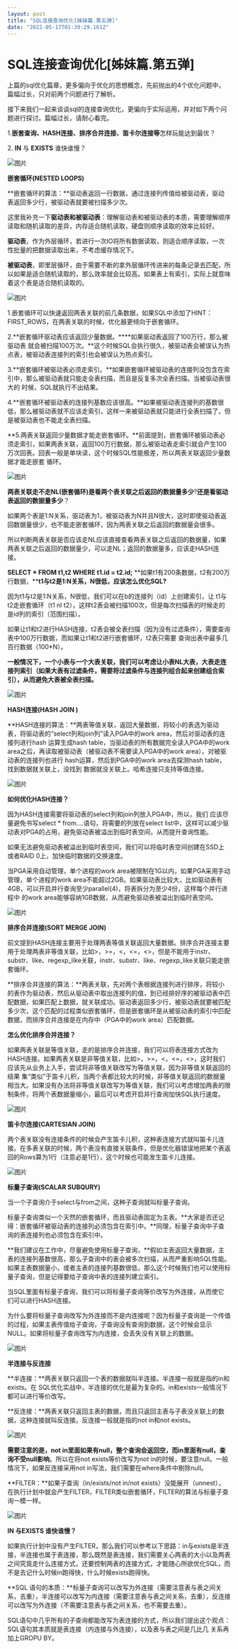 ```yaml
---
layout: post
title: "SQL连接查询优化[姊妹篇.第五弹]"
date: "2022-05-17T01:39:29.161Z"
---
```

SQL连接查询优化\[姊妹篇.第五弹\]
====================

上篇的sql优化篇章，更多偏向于优化的思想概念，先前抛出的4个优化问题中，篇幅过长，只对前两个问题进行了解析。

接下来我们一起来谈谈sql的连接查询优化，更偏向于实际运用，并对如下两个问题进行探讨。篇幅过长，请耐心看完。

1.**嵌套查询、HASH连接、排序合并连接、笛卡尔连接等**怎样玩能达到最优？

2. **IN** 与 **EXISTS** 谁快谁慢？

![图片](https://mmbiz.qpic.cn/mmbiz_gif/nSSic13wUHIw1Yr280QHYDPibxtZTfQMrCc7ViaHegPn6pd2ok2CBsVdxGaK36GuliccNM7icBltIaT8Pfyq8icyj9Sw/640?wx_fmt=gif&wxfrom=5&wx_lazy=1)

**嵌套循环(NESTED LOOPS)**

**嵌套循环的算法：**驱动表返回一行数据，通过连接列传值给被驱动表，驱动表返回多少行，被驱动表就要被扫描多少次。

这里我补充一下**驱动表和被驱动表**：理解驱动表和被驱动表的本质，需要理解顺序读取和随机读取的差异，内存适合随机读取，硬盘则顺序读取的效率比较好。

**驱动表**，作为外层循环，若进行一次IO将所有数据读取，则适合顺序读取，一次性批量的把数据读取出来，不考虑缓存情况下。

**被驱动表**，即里层循环，由于需要不断的拿外层循环传进来的每条记录去匹配，所以如果是适合随机读取的，那么效率就会比较高。如果表上有索引，实际上就意味着这个表是适合随机读取的。

![图片](https://mmbiz.qpic.cn/mmbiz_jpg/nSSic13wUHIw2yvT89JSHYR5ypE3aAn4AhGahVc9mhIrByIia8CWrkEWbzGZNFZfrnkjju3CFxXiaicIcYZEV3Q8BQ/640?wx_fmt=jpeg&wxfrom=5&wx_lazy=1&wx_co=1)

1.嵌套循环可以快速返回两表关联的前几条数据，如果SQL中添加了HINT：FIRST\_ROWS，在两表关联的时候，优化器更倾向于嵌套循环。

2.**嵌套循环驱动表应该返回少量数据。****如果驱动表返回了100万行，那么被驱动表 就会被扫描100万次。**这个时候SQL会执行很久，被驱动表会被误认为热点表，被驱动表连接列的索引也会被误认为热点索引。

3.**嵌套循环被驱动表必须走索引。**如果嵌套循环被驱动表的连接列没包含在索引中，那么被驱动表就只能走全表扫描，而且是反复多次全表扫描。当被驱动表很大的 时候，SQL就执行不出结果。

4.**嵌套循环被驱动表的连接列基数应该很高。**如果被驱动表连接列的基数很低，那么被驱动表就不应该走索引，这样一来被驱动表就只能进行全表扫描了，但是被驱动表也不能走全表扫描。

**5.两表关联返回少量数据才能走嵌套循环。**前面提到，嵌套循环被驱动表必须走索引，如果两表关联，返回100万行数据，那么被驱动表走索引就会产生100万次回表。回表一般是单块读，这个时候SQL性能极差，所以两表关联返回少量数据才能走嵌套 循环。

![图片](https://mmbiz.qpic.cn/mmbiz_png/nSSic13wUHIw2yvT89JSHYR5ypE3aAn4AfHOq2icwTWCoaSPXOtqyh3UvicC0NG2pWhqRKO2IWaVRU4QFnicHeRnJw/640?wx_fmt=png&wxfrom=5&wx_lazy=1&wx_co=1)

**两表关联走不走NL(嵌套循环)是看两个表关联之后返回的数据量多少**?**还是看驱动表返回的数据量多少**？

如果两个表是1∶N关系，驱动表为1，被驱动表为N并且N很大，这时即使驱动表返回数据量很少，也不能走嵌套循环，因为两表关联之后返回的数据量会很多。

所以判断两表关联是否应该走NL应该直接查看两表关联之后返回的数据量，如果 两表关联之后返回的数据量少，可以走NL；返回的数据量多，应该走HASH连接。 

**SELECT \* FROM t1,t2 WHERE t1.id = t2.id;** **如果t1有200条数据，t2有200万行数据，****t1与t2是1∶N关系，N很低，应该怎么优化SQL?**

因为t1与t2是1∶N关系，N很低，我们可以在b的连接列（id）上创建索引，让 t1与t2走嵌套循环（t1 nl t2），这样t2表会被扫描100次，但是每次扫描表的时候走的 是id列的索引（范围扫描）。

如果让t1和t2进行HASH连接，t2表会被全表扫描（因为没有过滤条件），需要查询表中100万行数据，而如果让t1和t2进行嵌套循环，t2表只需要 查询出表中最多几百行数据（100\*N）。

**一般情况下，一个小表与一个大表关联，我们可以考虑让小表NL大表，大表走连接列索引（如果大表有过滤条件，需要将过滤条件与连接列组合起来创建组合索引），从而避免大表被全表扫描。**

![图片](https://mmbiz.qpic.cn/mmbiz_gif/nSSic13wUHIw1Yr280QHYDPibxtZTfQMrCFDKKtkf4ugrXIvG6Sibt4FpCwmJZHcSe5FqV97c8XH64vyjygq8pFXw/640?wx_fmt=gif&wxfrom=5&wx_lazy=1)

**HASH连接(HASH JOIN )**

**HASH连接的算法：**两表等值关联，返回大量数据，将较小的表选为驱动表，将驱动表的“select列和join列”读入PGA中的work area，然后对驱动表的连接列进行hash 运算生成hash table，当驱动表的所有数据完全读入PGA中的work area之后，再读取被驱动表（被驱动表不需要读入PGA中的work area），对被驱动表的连接列也进行 hash运算，然后到PGA中的work area去探测hash table，找到数据就关联上，没找到 数据就没关联上。哈希连接只支持等值连接。

![图片](https://mmbiz.qpic.cn/mmbiz_jpg/nSSic13wUHIw2yvT89JSHYR5ypE3aAn4Aa9wQk5gzm0AicvV8EHg5j62r9iaJvj30cC92Xmmh9WkWfdqI6a8lvGeA/640?wx_fmt=jpeg&wxfrom=5&wx_lazy=1&wx_co=1)

**如何优化HASH连接？**

因为HASH连接需要将驱动表的select列和join列放入PGA中，所以，我们 应该尽量避免书写select \* from....语句，将需要的列放在select list中，这样可以减少驱动表对PGA的占用，避免驱动表被溢出到临时表空间，从而提升查询性能。

如果无法避免驱动表被溢出到临时表空间，我们可以将临时表空间创建在SSD上或者RAID 0上，加快临时数据的交换速度。

当PGA采用自动管理，单个进程的work area被限制在1G以内，如果PGA采用手动管理，单个进程的work area不能超过2GB。如果驱动表比较大，比如驱动表有 4GB，可以开启并行查询至少parallel(4)，将表拆分为至少4份，这样每个并行进程中 的work area能够容纳1GB数据，从而避免驱动表被溢出到临时表空间。

![图片](https://mmbiz.qpic.cn/mmbiz_gif/nSSic13wUHIw1Yr280QHYDPibxtZTfQMrCDoiaAz8nHlw8tLkl34TFicmWaMD4Z63HkjocVnghHBjcaNOGMYxh9QDA/640?wx_fmt=gif&wxfrom=5&wx_lazy=1)

**排序合并连接(SORT MERGE JOIN)**

前文提到HASH连接主要用于处理两表等值关联返回大量数据。排序合并连接主要用于处理两表非等值关联，比如>，>=，<，<=，<>，但是不能用于instr、substr、like、regexp\_like关联，instr、substr、like、regexp\_like关联只能走嵌套循环。

  
**排序合并连接的算法：**两表关联，先对两个表根据连接列进行排序，将较小的表作为驱动表，然后从驱动表中取出连接列的值，到已经排好序的被驱动表中匹配数据，如果匹配上数据，就关联成功。驱动表返回多少行，被驱动表就要被匹配多少次，这个匹配的过程类似嵌套循环，但是嵌套循环是从被驱动表的索引中匹配数据，而排序合并连接是在内存中（PGA中的work area）匹配数据。 

**怎么优化排序合并连接？**

如果两表关联是等值关联，走的是排序合并连接，我们可以将表连接方式改为HASH连接。如果两表关联是非等值关联，比如>，>=，<，<=，<>，这时我们应该先从业务上入手，尝试将非等值关联改写为等值关联，因为非等值关联返回的结果 集“类似”于笛卡儿积，当两个表都比较大的时候，非等值关联返回的数据量相当大。如果没有办法将非等值关联改写为等值关联，我们可以考虑增加两表的限制条件，将两个表数据量缩小，最后可以考虑开启并行查询加快SQL执行速度。 

![图片](https://mmbiz.qpic.cn/mmbiz_gif/nSSic13wUHIw1Yr280QHYDPibxtZTfQMrCcVCb0qO5PpzKqM8L3FFD01kH1niclPG6Gzx3BrxwMy38mO4xwIMPGXg/640?wx_fmt=gif&wxfrom=5&wx_lazy=1)

**笛卡尔连接(CARTESIAN JOIN)**

两个表关联没有连接条件的时候会产生笛卡儿积，这种表连接方式就叫笛卡儿连接。在多表关联的时候，两个表没有直接关联条件，但是优化器错误地把某个表返回的Rows算为1行（注意必是1行），这个时候也可能发生笛卡儿连接。

![图片](https://mmbiz.qpic.cn/mmbiz_gif/nSSic13wUHIw1Yr280QHYDPibxtZTfQMrCaPUfLqSHXicrR9ibOtMw3ibhib359a9hO53ZHEHQxry1MKbMQg8rbpQ9Vg/640?wx_fmt=gif&wxfrom=5&wx_lazy=1)

**标量子查询(SCALAR SUBQURY)**

当一个子查询介于select与from之间，这种子查询就叫标量子查询。

标量子查询类似一个天然的嵌套循环，而且驱动表固定为主表。**大家是否还记得：嵌套循环被驱动表的连接列必须包含在索引中。**同理，标量子查询中子查询的表连接列也必须包含在索引中。

**我们建议在工作中，尽量避免使用标量子查询，**假如主表返回大量数据，主表的连接列基数很高，那么子查询中的表会被多次扫描，从而严重影响SQL性能。如果主表数据量小，或者主表的连接列基数很低，那么这个时候我们也可以使用标量子查询，但是记得要给子查询中表的连接列建立索引。

当SQL里面有标量子查询，我们可以将标量子查询等价改写为外连接，从而使它 们可以进行HASH连接。

为什么要将标量子查询改写为外连接而不是内连接呢？因为标量子查询是一个传值的过程，如果主表传值给子查询，子查询没有查询到数据，这个时候会显示NULL。如果将标量子查询改写为内连接，会丢失没有关联上的数据。

![图片](https://mmbiz.qpic.cn/mmbiz_gif/nSSic13wUHIw1Yr280QHYDPibxtZTfQMrCzYBWaiaiaZHWd1CoSGPwGR81MUp8qiavMmCRanicpuv6dLLjotOzRvZkkA/640?wx_fmt=gif&wxfrom=5&wx_lazy=1)

**半连接与反连接**

**半连接：**两表关联只返回一个表的数据就叫半连接。半连接一般就是指的in和exists。在 SQL优化实战中，半连接的优化是最为复杂的。in和exists一般情况下都可以进行等价改写。 

**反连接：**两表关联只返回主表的数据，而且只返回主表与子表没关联上的数据，这种连接就叫反连接。反连接一般就是指的not in和not exists。

![图片](https://mmbiz.qpic.cn/mmbiz_jpg/nSSic13wUHIw2yvT89JSHYR5ypE3aAn4AUgztPB6YZE8f5O6fFeQibSHvWHf5m1TmeeIBiaCXZ9vjHo1cPBXLDXJw/640?wx_fmt=jpeg&wxfrom=5&wx_lazy=1&wx_co=1)

**需要注意的是，not in里面如果有null，整个查询会返回空，而in里面有null，查询不受null影响**。所以在将not exists等价改写为not in的时候，要注意null。一般情况下，如果反连接采用not in写法，我们需要在where条件中剔除null。

**FILTER：**如果子查询（in/exists/not in/not exists）没能展开（unnest），在执行计划中就会产生FILTER，FILTER类似嵌套循环，FILTER的算法与标量子查询一模一样。

![图片](https://mmbiz.qpic.cn/mmbiz_png/nSSic13wUHIw2yvT89JSHYR5ypE3aAn4AlkRtxdAUIyXjgazYBrlYoxeVYbA6ibQ7ibG71ByiauFZhoXYkE93Fo3Ug/640?wx_fmt=png&wxfrom=5&wx_lazy=1&wx_co=1)

**IN 与EXISTS 谁快谁慢？**

如果执行计划中没有产生FILTER，那么我们可以参考以下思路：in与exists是半连接，半连接也属于表连接，那么既然是表连接，我们需要关心两表的大小以及两表之间究竟走什么连接方式，还要控制两表的连接方式，才能随心所欲优化SQL，而不是去记什么时候in跑得快，什么时候exists跑得快。

**SQL 语句的本质：**标量子查询可以改写为外连接（需要注意表与表之间关系，去重），半连接可以改写为内连接（需要注意表与表之间关系，去重），反连接可以改写为外连接（不需要注意表与表之间关系，也不需要去重）。

SQL语句中几乎所有的子查询都能改写为表连接的方式，所以我们提出这个观点：SQL语句其本质就是表连接（内连接与外连接），以及表与表之间是几比几 关系再加上GROPU BY。